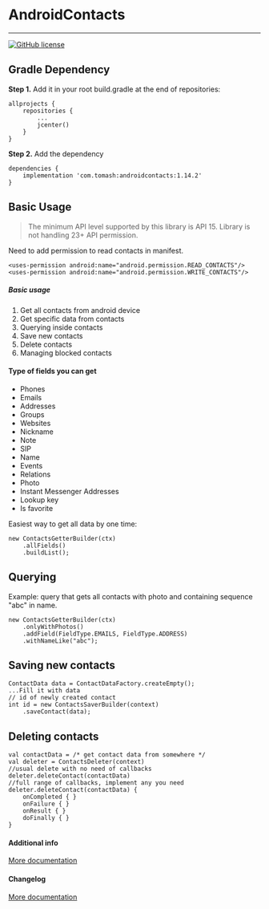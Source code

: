 AndroidContacts
===================
----------------------------------
[![GitHub license](https://img.shields.io/github/license/mashape/apistatus.svg)](https://github.com/samai2/AndroidContacts/blob/master/LICENSE.txt)


Gradle Dependency
---------------------------
**Step 1.** Add it in your root build.gradle at the end of repositories:
```
allprojects {
	repositories {
		...
		jcenter()
    }
}
```
**Step 2.** Add the dependency
```
dependencies {
	implementation 'com.tomash:androidcontacts:1.14.2'
}
```


Basic Usage
------------------

>The minimum API level supported by this library is API 15.
>Library is not handling 23+ API permission.

Need to add permission to read contacts in manifest.
```
<uses-permission android:name="android.permission.READ_CONTACTS"/>
<uses-permission android:name="android.permission.WRITE_CONTACTS"/>
```

##### Basic usage
1. Get all contacts from android device
2. Get specific data from contacts
3. Querying inside contacts
4. Save new contacts
5. Delete contacts
5. Managing blocked contacts

#### Type of fields you can get

* Phones
* Emails
* Addresses
* Groups
* Websites
* Nickname
* Note
* SIP
* Name
* Events
* Relations
* Photo
* Instant Messenger Addresses
* Lookup key
* Is favorite

Easiest way to get all data by one time:
```
new ContactsGetterBuilder(ctx)
    .allFields()
    .buildList();
```

Querying
------------------

Example: query that gets all contacts with photo and containing sequence "abc" in name.
```
new ContactsGetterBuilder(ctx)
    .onlyWithPhotos()
    .addField(FieldType.EMAILS, FieldType.ADDRESS)
    .withNameLike("abc");
```

Saving new contacts
-------------------

```
ContactData data = ContactDataFactory.createEmpty();
...Fill it with data
// id of newly created contact
int id = new ContactsSaverBuilder(context)
    .saveContact(data);
```

Deleting contacts
-------------------

```
val contactData = /* get contact data from somewhere */
val deleter = ContactsDeleter(context)
//usual delete with no need of callbacks
deleter.deleteContact(contactData)
//full range of callbacks, implement any you need
deleter.deleteContact(contactData) {
    onCompleted { }
    onFailure { }
    onResult { }
    doFinally { }
}
```

#### Additional info
[More documentation](https://github.com/blainepwnz/AndroidContacts/wiki/Documentation)

#### Changelog
[More documentation](https://github.com/blainepwnz/AndroidContacts/blob/master/CHANGELOG.md)
